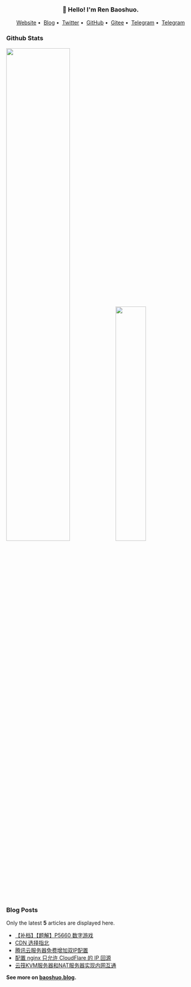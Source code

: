 <h3 align="center">👋 Hello! I'm Ren Baoshuo.</h3>

<p align="center">
<a href="https://baoshuo.ren">Website</a>&nbsp;•&nbsp;
<a href="https://baoshuo.blog">Blog</a>&nbsp;•&nbsp;
<a href="https://twitter.com/renbaoshuo">Twitter</a>&nbsp;•&nbsp;
<a href="https://github.com/renbaoshuo">GitHub</a>&nbsp;•&nbsp;
<a href="https://gitee.com/renbaoshuo">Gitee</a>&nbsp;•&nbsp;
<a href="https://t.me/baoshuo">Telegram</a>&nbsp;•&nbsp;
<a href="https://baoshuo.ren/about.html">Telegram</a>
</p>

<p id="baoshuo-age" align="center" style="display: none;"></p>

### Github Stats

<a href="https://github.com/renbaoshuo"><img src="https://github-readme-stats.vercel.app/api?username=renbaoshuo&show_icons=true&layout=compact&count_private=true&hide_title=true&theme=default" style="width: 58%; max-width: 58%; min-width: 58%;"><img src="https://github-readme-stats.vercel.app/api/top-langs/?username=renbaoshuo&layout=compact&count_private=true&theme=default" style="width: 40%; max-width: 40%; min-width: 40%;"></a>

### Blog Posts

Only the latest **5** articles are displayed here.

<!--START_SECTION:posts-->
* [【补档】【题解】P5660 数字游戏](https:&#x2F;&#x2F;baoshuo.blog&#x2F;post&#x2F;iUlAUUi_B&#x2F;)
* [CDN 选择指北](https:&#x2F;&#x2F;baoshuo.blog&#x2F;post&#x2F;qdnqr3YIZ&#x2F;)
* [腾讯云服务器免费增加双IP配置](https:&#x2F;&#x2F;baoshuo.blog&#x2F;post&#x2F;ipsdGhVWj&#x2F;)
* [配置 nginx 只允许 CloudFlare 的 IP 回源](https:&#x2F;&#x2F;baoshuo.blog&#x2F;post&#x2F;uf87FMFJC&#x2F;)
* [云筏KVM服务器和NAT服务器实现内网互通](https:&#x2F;&#x2F;baoshuo.blog&#x2F;post&#x2F;ihcJi0km9&#x2F;)
<!--END_SECTION:posts-->

**See more on [baoshuo.blog](https://baoshuo.blog).**
